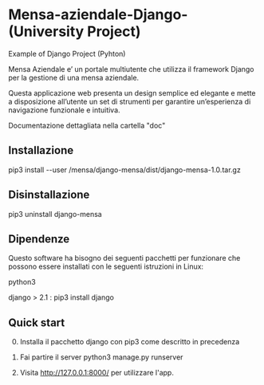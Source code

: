 # Mensa-aziendale-Django- (University Project)
Example of Django Project (Pyhton)

Mensa Aziendale e’ un portale multiutente che utilizza il
framework Django per la gestione di una mensa aziendale.

Questa applicazione web presenta un design semplice ed
elegante e mette a disposizione all’utente un set di strumenti
per garantire un’esperienza di navigazione funzionale e
intuitiva.

Documentazione dettagliata nella cartella "doc"

Installazione
-------------
 
pip3 install --user /mensa/django-mensa/dist/django-mensa-1.0.tar.gz

Disinstallazione
-----------------

pip3 uninstall django-mensa


Dipendenze
----------

Questo software ha bisogno dei seguenti pacchetti per funzionare che possono essere installati con le seguenti istruzioni in Linux:

python3 

django > 2.1 : pip3 install django
 

Quick start
-----------

0. Installa il pacchetto django con pip3 come descritto in precedenza 

1. Fai partire il server python3 manage.py runserver
    
2. Visita http://127.0.0.1:8000/ per utilizzare l'app.
